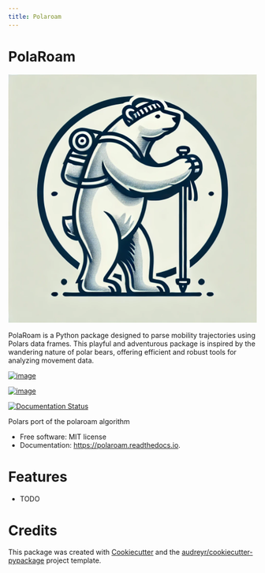 ```yaml
---
title: Polaroam
---
```

# PolaRoam
![PolaRoam Logo](static/PolaRoam-logo.png)

PolaRoam is a Python package designed to parse mobility trajectories using Polars data frames. This playful and adventurous package is inspired by the wandering nature of polar bears, offering efficient and robust tools for analyzing movement data.


[![image](https://img.shields.io/pypi/v/polaroam.svg)](https://pypi.python.org/pypi/polaroam)

[![image](https://img.shields.io/travis/ollin18/polaroam.svg)](https://travis-ci.com/ollin18/polaroam)

[![Documentation Status](https://readthedocs.org/projects/polaroam/badge/?version=latest)](https://polaroam.readthedocs.io/en/latest/?version=latest)

Polars port of the polaroam algorithm

-   Free software: MIT license
-   Documentation: <https://polaroam.readthedocs.io>.

Features
========

-   TODO

Credits
=======

This package was created with
[Cookiecutter](https://github.com/audreyr/cookiecutter) and the
[audreyr/cookiecutter-pypackage](https://github.com/audreyr/cookiecutter-pypackage)
project template.
